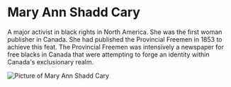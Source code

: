 #  Mary Ann Shadd Cary 
A major activist in black rights in North America.
She was the first woman publisher in Canada. 
She had published the Provincial Freemen in 1853 to achieve this feat. 
The Provincial Freemen was intensively a newspaper for free blacks in Canada that were attempting to forge an identity within Canada's exclusionary realm.


![Picture of Mary Ann Shadd Cary](https://www.biography.com/.image/ar_1:1%2Cc_fill%2Ccs_srgb%2Cg_face%2Cq_auto:good%2Cw_300/MTQ3MDgzNTg3NjEzNjMyNDA3/mary_ann_shadd_photo_courtesy_national_archives_of_canada_public_domain_via_wikimedia_commons.jpg "Mary Ann Shadd Cary")

